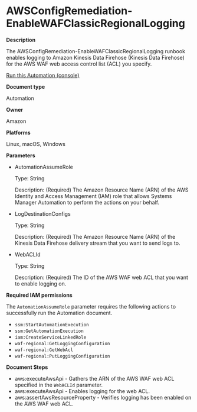 # AWSConfigRemediation\-EnableWAFClassicRegionalLogging<a name="automation-aws-enable-waf-logging"></a>

**Description**

The AWSConfigRemediation\-EnableWAFClassicRegionalLogging runbook enables logging to Amazon Kinesis Data Firehose \(Kinesis Data Firehose\) for the AWS WAF web access control list \(ACL\) you specify\.

[Run this Automation \(console\)](https://console.aws.amazon.com/systems-manager/automation/execute/AWSConfigRemediation-EnableWAFClassicRegionalLogging)

**Document type**

Automation

**Owner**

Amazon

**Platforms**

Linux, macOS, Windows

**Parameters**
+ AutomationAssumeRole

  Type: String

  Description: \(Required\) The Amazon Resource Name \(ARN\) of the AWS Identity and Access Management \(IAM\) role that allows Systems Manager Automation to perform the actions on your behalf\.
+ LogDestinationConfigs

  Type: String

  Description: \(Required\) The Amazon Resource Name \(ARN\) of the Kinesis Data Firehose delivery stream that you want to send logs to\.
+ WebACLId

  Type: String

  Description: \(Required\) The ID of the AWS WAF web ACL that you want to enable logging on\.

**Required IAM permissions**

The `AutomationAssumeRole` parameter requires the following actions to successfully run the Automation document\.
+ `ssm:StartAutomationExecution`
+ `ssm:GetAutomationExecution`
+ `iam:CreateServiceLinkedRole`
+ `waf-regional:GetLoggingConfiguration`
+ `waf-regional:GetWebAcl `
+ `waf-regional:PutLoggingConfiguration `

**Document Steps**
+ aws:executeAwsApi \- Gathers the ARN of the AWS WAF web ACL specified in the `WebACLId` parameter\.
+ aws:executeAwsApi \- Enables logging for the web ACL\.
+ aws:assertAwsResourceProperty \- Verifies logging has been enabled on the AWS WAF web ACL\.